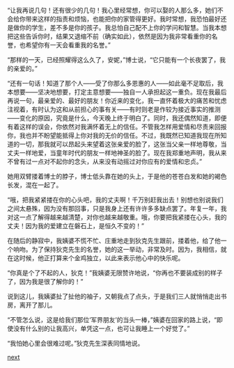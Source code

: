 
“让我再说几句！还有很少的几句！我心里经常想，你可以娶的人那么多，她们不会给你带来这样的指责和烦恼，也能把你的家管得更好。我时常想，我恐怕最好还是做你的学生，差不多是你的孩子。我总怕自己配不上你的学问和智慧。当我本想把这些告诉你时，结果又退缩不前（确实如此），依然是因为我非常看重你的名誉，也希望你有一天会看重我的名誉。”

“那样的一天，已经照耀得这么久了，安妮，”博士说，“它只能有一个长夜罢了，我的亲爱的。”

“还有一句话！知道了那个人——受了你那么多恩惠的人——如此毫不足取后，我本想要——坚决地想要，打定主意想要——独自一人承担起这一重负。现在我最后再说一句，最亲爱的、最好的朋友！你近来的变化，我一直怀着极大的痛苦和忧虑注视着，有时认为这和从前担心的事有关——有时则老是作较为接近事实的推测——变化的原因，究竟是什么，今天晚上终于明白了。同时，我还偶然知道，即便有着这样的误会，你依然对我满怀着无上的信任。不管我怎样用爱情和尽责来回报你，我也并不盼望能抵得上你对我的无价的信任。不过，我既然已知道我现在所知道的一切，那我就可以昂起头来望着这张亲爱的脸了，这张当父亲一样地尊敬，当丈夫一样地爱，当童年时代的朋友一样地神圣的脸了。现在我郑重地声明，我从来不曾有过一点对不起你的念头，从来没有动摇过对你应有的爱情和忠贞。”

她用双臂搂着博士的脖子，博士低头靠在她的头上，于是他的苍苍白发和她的褐色长发，混在一起了。

“哦，把我紧紧搂在你的心头吧，我的丈夫啊！千万别赶我出去！别想也别说我们之间太悬殊，因为没有那回事，只是我身上还有许许多多缺点罢了。年复一年，我对这一点了解得越来越清楚，对你也越来越敬重。哦，你要把我紧搂在心头，我的丈夫！因为我的爱建立在磐石上，是恒久不变的！”

在随后的静寂中，我姨婆不慌不忙、庄重地走到狄克先生跟前，搂着他，给了他一个响吻。为了保持狄克先生的名誉，她的这一举动，非常及时。因为，我相信，就在这时候，他正打算来个金鸡独立，以此来表示他心中的快乐呢。

“你真是个了不起的人，狄克！”我姨婆无限赞许地说，“你再也不要装成别的样子了，因为我是很了解你的！”

说到这儿，我姨婆扯了扯他的袖子，又朝我点了点头，于是我们三人就悄悄走出书房，离开了那儿。

“不管怎么说，这是给我们那位‘军界朋友’的当头一棒，”姨婆在回家的路上说，“即使没有什么别的让我高兴，单凭这一点，也可让我睡上一个好觉了。”

“我怕她心里会很难过呢。”狄克先生深表同情地说。

[next](page587.md)